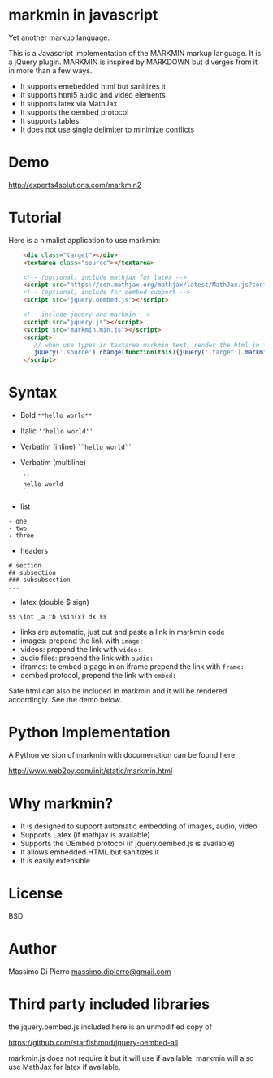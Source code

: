 markmin in javascript
=====================

Yet another markup language. 

This is a Javascript implementation of the MARKMIN markup language. It is a jQuery plugin.
MARKMIN is inspired by MARKDOWN but diverges from it in more than a few ways.

- It supports emebedded html but sanitizes it
- It supports html5 audio and video elements
- It supports latex via MathJax
- It supports the oembed protocol
- It supports tables
- It does not use single delimiter to minimize conflicts

Demo
======

  http://experts4solutions.com/markmin2

Tutorial
========

Here is a nimalist application to use markmin:

```html
    <div class="target"></div>
    <textarea class="source"></textarea>

    <!-- (optional) include mathjax for latex -->
    <script src="https://cdn.mathjax.org/mathjax/latest/MathJax.js?config=TeX-MML-AM_CHTML"></script>
    <!-- (optional) include for oembed support -->
    <script src="jquery.oembed.js"></script>

    <!-- include jquery and markmin -->
    <script src="jquery.js"></script>
    <script src="markmin.min.js"></script>
    <script>       
       // when use types in textarea markmin text, render the html in the target div
       jQuery('.source').change(function(this){jQuery('.target').markmin(jQuery(this).val());});
    </script>
```

Syntax
======

- Bold ```**hello world**```

- Italic ```''hello world''```

- Verbatim (inline) ``` ``hello world`` ```

- Verbatim (multiline) 

```
    ``
    hello world
    ``
```

- list

```
- one
- two
- three    
```

- headers

```
# section
## subsection
### subsubsection
...
```

- latex (double $ sign)

```
$$ \int _a ^b \sin(x) dx $$
```

- links are automatic, just cut and paste a link in markmin code
- images: prepend the link with ```image:```
- videos: prepend the link with ```video:```
- audio files: prepend the link with ```audio:```
- iframes: to embed a page in an iframe prepend the link with ```frame:```
- oembed protocol, prepend the link with ```embed:```

Safe html can also be included in markmin and it will be rendered accordingly. See the demo below.   

Python Implementation
=====================

A Python version of markmin with documenation can be found here

  http://www.web2py.com/init/static/markmin.html


Why markmin?
============
- It is designed to support automatic embedding of images, audio, video
- Supports Latex (if mathjax is available)
- Supports the OEmbed protocol (if jquery.oembed.js is available)
- It allows embedded HTML but sanitizes it
- It is easily extensible

License
=======

BSD

Author
======

Massimo Di Pierro <massimo.dipierro@gmail.com>

Third party included libraries
==============================

the jquery.oembed.js included here is an unmodified copy of

  https://github.com/starfishmod/jquery-oembed-all

markmin.js does not require it but it will use if available.
markmin will also use MathJax for latex if available.
